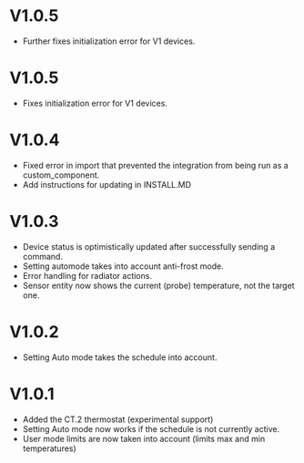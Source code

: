# V1.0.5
* Further fixes initialization error for V1 devices.

# V1.0.5
* Fixes initialization error for V1 devices.

# V1.0.4
* Fixed error in import that prevented the integration from being run as a custom_component.
* Add instructions for updating in INSTALL.MD

# V1.0.3
* Device status is optimistically updated after successfully sending a command.
* Setting automode takes into account anti-frost mode.
* Error handling for radiator actions.
* Sensor entity now shows the current (probe) temperature, not the target one.

# V1.0.2
* Setting Auto mode takes the schedule into account.

# V1.0.1
* Added the CT.2 thermostat (experimental support)
* Setting Auto mode now works if the schedule is not currently active.
* User mode limits are now taken into account (limits max and min temperatures)